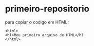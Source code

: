 # primeiro-repositorio

para copiar o codigo em HTML:
```
<html>
<hl>Meu primeiro arquivo de HTML</hl
</html>
```
